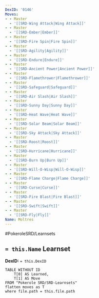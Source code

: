 ```yaml
---
DexID: '0146'
Moves:
- - Master
  - '[[SRD-Wing Attack|Wing Attack]]'
- - Master
  - '[[SRD-Ember|Ember]]'
- - Master
  - '[[SRD-Fire Spin|Fire Spin]]'
- - Master
  - '[[SRD-Agility|Agility]]'
- - Master
  - '[[SRD-Endure|Endure]]'
- - Master
  - '[[SRD-Ancient Power|Ancient Power]]'
- - Master
  - '[[SRD-Flamethrower|Flamethrower]]'
- - Master
  - '[[SRD-Safeguard|Safeguard]]'
- - Master
  - '[[SRD-Air Slash|Air Slash]]'
- - Master
  - '[[SRD-Sunny Day|Sunny Day]]'
- - Master
  - '[[SRD-Heat Wave|Heat Wave]]'
- - Master
  - '[[SRD-Solar Beam|Solar Beam]]'
- - Master
  - '[[SRD-Sky Attack|Sky Attack]]'
- - Master
  - '[[SRD-Roost|Roost]]'
- - Master
  - '[[SRD-Hurricane|Hurricane]]'
- - Master
  - '[[SRD-Burn Up|Burn Up]]'
- - Master
  - '[[SRD-Will-O-Wisp|Will-O-Wisp]]'
- - Master
  - '[[SRD-Flame Charge|Flame Charge]]'
- - Master
  - '[[SRD-Curse|Curse]]'
- - Master
  - '[[SRD-Fire Blast|Fire Blast]]'
- - Master
  - '[[SRD-Swift|Swift]]'
- - Master
  - '[[SRD-Fly|Fly]]'
Name: Moltres
---
```


#PokeroleSRD/Learnsets

## `= this.Name` Learnset

**DexID:** `= this.DexID`

```dataview
TABLE WITHOUT ID
    T[0] AS Learned,
    T[1] AS Move
FROM "Pokerole SRD/SRD-Learnsets"
flatten moves as T
where file.path = this.file.path
```
